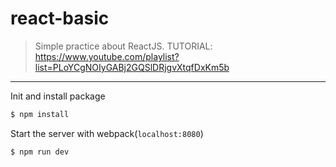 # react-basic
> Simple practice about ReactJS.
> TUTORIAL: https://www.youtube.com/playlist?list=PLoYCgNOIyGABj2GQSlDRjgvXtqfDxKm5b
---
Init and install package
```sh
$ npm install
```
Start the server with webpack(`localhost:8080`)
```sh
$ npm run dev
```
